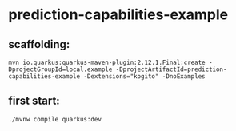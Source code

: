 # prediction-capabilities-example

## scaffolding:

```shell
mvn io.quarkus:quarkus-maven-plugin:2.12.1.Final:create -DprojectGroupId=local.example -DprojectArtifactId=prediction-capabilities-example -Dextensions="kogito" -DnoExamples
```
## first start:

```shell
./mvnw compile quarkus:dev
```

